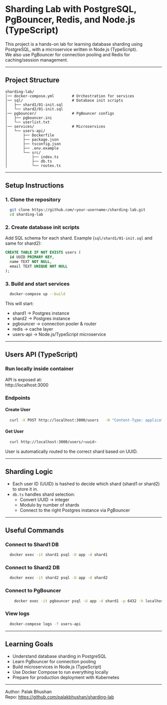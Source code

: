 # Sharding Lab with PostgreSQL, PgBouncer, Redis, and Node.js (TypeScript)

This project is a hands-on lab for learning database sharding using PostgreSQL, with a microservice written in Node.js (TypeScript).  
We also use PgBouncer for connection pooling and Redis for caching/session management.  

---

## Project Structure

```
sharding-lab/
│── docker-compose.yml        # Orchestration for services
│── sql/                      # Database init scripts
│   ├── shard1/01-init.sql
│   └── shard2/01-init.sql
│── pgbouncer/                # PgBouncer configs
│   ├── pgbouncer.ini
│   └── userlist.txt
│── services/                 # Microservices
│   └── users-api/
│       ├── Dockerfile
│       ├── package.json
│       ├── tsconfig.json
│       ├── .env.example
│       └── src/
│           ├── index.ts
│           ├── db.ts
│           └── routes.ts
```

---

## Setup Instructions

### 1. Clone the repository
```bash
  git clone https://github.com/<your-username>/sharding-lab.git
  cd sharding-lab
```

### 2. Create database init scripts
Add SQL schema for each shard. Example (`sql/shard1/01-init.sql` and same for shard2):

```sql
CREATE TABLE IF NOT EXISTS users (
  id UUID PRIMARY KEY,
  name TEXT NOT NULL,
  email TEXT UNIQUE NOT NULL
);
```

### 3. Build and start services
```bash
  docker-compose up --build
```

This will start:
- shard1 → Postgres instance
- shard2 → Postgres instance
- pgbouncer → connection pooler & router
- redis → cache layer
- users-api → Node.js/TypeScript microservice

---

## Users API (TypeScript)

### Run locally inside container
API is exposed at:  
http://localhost:3000

### Endpoints

#### Create User
```bash
  curl -X POST http://localhost:3000/users   -H "Content-Type: application/json"   -d '{"name":"Alice","email":"alice@example.com"}'
```

#### Get User
```bash
  curl http://localhost:3000/users/<uuid>
```

User is automatically routed to the correct shard based on UUID.

---

## Sharding Logic

- Each user ID (UUID) is hashed to decide which shard (shard1 or shard2) to store it in.  
- `db.ts` handles shard selection:
  - Convert UUID → integer
  - Modulo by number of shards
  - Connect to the right Postgres instance via PgBouncer

---

## Useful Commands

### Connect to Shard1 DB
```bash
  docker exec -it shard1 psql -U app -d shard1
```

### Connect to Shard2 DB
```bash
  docker exec -it shard2 psql -U app -d shard2
```

### Connect to PgBouncer
```bash
    docker exec -it pgbouncer psql -U app -d shard1 -p 6432 -h localhost
```

### View logs
```bash
  docker-compose logs -f users-api
```

---

## Learning Goals

- Understand database sharding in PostgreSQL  
- Learn PgBouncer for connection pooling  
- Build microservices in Node.js (TypeScript)  
- Use Docker Compose to run everything locally  
- Prepare for production deployment with Kubernetes  

---

Author: Palak Bhushan  
Repo: https://github.com/palakbhushan/sharding-lab
